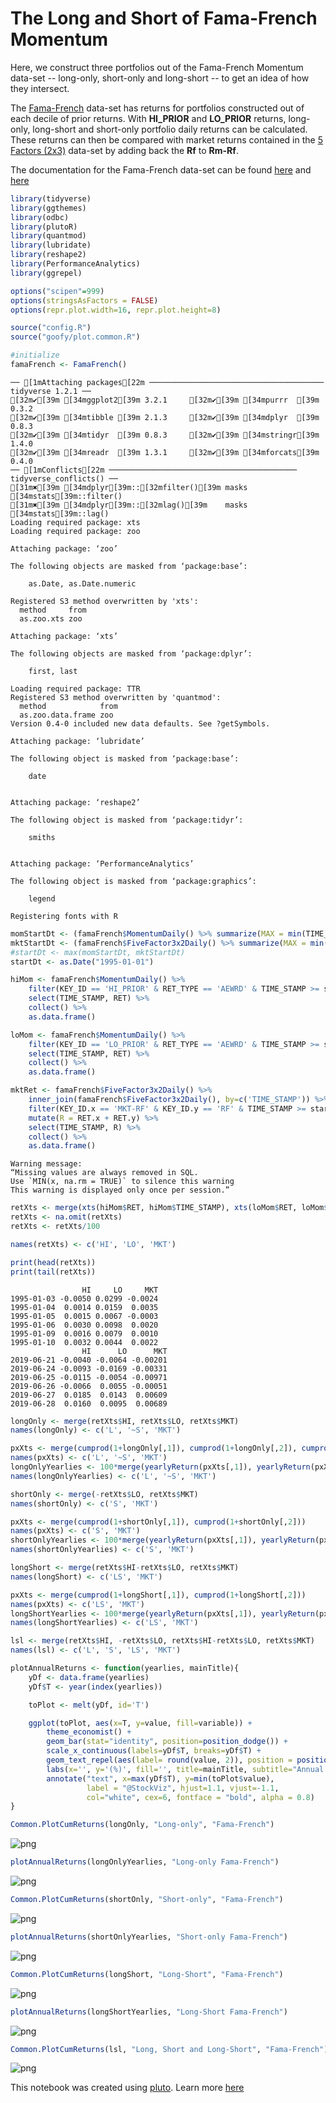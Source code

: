 # The Long and Short of Fama-French Momentum

Here, we construct three portfolios out of the Fama-French Momentum data-set -- long-only, short-only and long-short -- to get an idea of how they intersect.

The [Fama-French](https://mba.tuck.dartmouth.edu/pages/faculty/ken.french/Data_Library/det_10_port_form_pr_12_2_daily.html) data-set has returns for portfolios constructed out of each decile of prior returns. With **HI_PRIOR** and **LO_PRIOR** returns, long-only, long-short and short-only portfolio daily returns can be calculated. These returns can then be compared with market returns contained in the [5 Factors (2x3)](https://mba.tuck.dartmouth.edu/pages/faculty/ken.french/Data_Library/f-f_5_factors_2x3.html) data-set by adding back the **Rf** to **Rm-Rf**.

The documentation for the Fama-French data-set can be found [here](https://plutopy.readthedocs.io/en/latest/FamaFrench.html) and [here](https://shyams80.github.io/plutoR/docs/reference/FamaFrench-class.html)


```R
library(tidyverse)
library(ggthemes)
library(odbc)
library(plutoR)
library(quantmod)
library(lubridate)
library(reshape2)
library(PerformanceAnalytics)
library(ggrepel)

options("scipen"=999)
options(stringsAsFactors = FALSE)
options(repr.plot.width=16, repr.plot.height=8)

source("config.R")
source("goofy/plot.common.R")

#initialize
famaFrench <- FamaFrench()
```

    ── [1mAttaching packages[22m ─────────────────────────────────────── tidyverse 1.2.1 ──
    [32m✔[39m [34mggplot2[39m 3.2.1     [32m✔[39m [34mpurrr  [39m 0.3.2
    [32m✔[39m [34mtibble [39m 2.1.3     [32m✔[39m [34mdplyr  [39m 0.8.3
    [32m✔[39m [34mtidyr  [39m 0.8.3     [32m✔[39m [34mstringr[39m 1.4.0
    [32m✔[39m [34mreadr  [39m 1.3.1     [32m✔[39m [34mforcats[39m 0.4.0
    ── [1mConflicts[22m ────────────────────────────────────────── tidyverse_conflicts() ──
    [31m✖[39m [34mdplyr[39m::[32mfilter()[39m masks [34mstats[39m::filter()
    [31m✖[39m [34mdplyr[39m::[32mlag()[39m    masks [34mstats[39m::lag()
    Loading required package: xts
    Loading required package: zoo
    
    Attaching package: ‘zoo’
    
    The following objects are masked from ‘package:base’:
    
        as.Date, as.Date.numeric
    
    Registered S3 method overwritten by 'xts':
      method     from
      as.zoo.xts zoo 
    
    Attaching package: ‘xts’
    
    The following objects are masked from ‘package:dplyr’:
    
        first, last
    
    Loading required package: TTR
    Registered S3 method overwritten by 'quantmod':
      method            from
      as.zoo.data.frame zoo 
    Version 0.4-0 included new data defaults. See ?getSymbols.
    
    Attaching package: ‘lubridate’
    
    The following object is masked from ‘package:base’:
    
        date
    
    
    Attaching package: ‘reshape2’
    
    The following object is masked from ‘package:tidyr’:
    
        smiths
    
    
    Attaching package: ‘PerformanceAnalytics’
    
    The following object is masked from ‘package:graphics’:
    
        legend
    
    Registering fonts with R



```R
momStartDt <- (famaFrench$MomentumDaily() %>% summarize(MAX = min(TIME_STAMP)) %>% collect())$MAX[[1]]
mktStartDt <- (famaFrench$FiveFactor3x2Daily() %>% summarize(MAX = min(TIME_STAMP)) %>% collect())$MAX[[1]]
#startDt <- max(momStartDt, mktStartDt)
startDt <- as.Date("1995-01-01")

hiMom <- famaFrench$MomentumDaily() %>%
    filter(KEY_ID == 'HI_PRIOR' & RET_TYPE == 'AEWRD' & TIME_STAMP >= startDt) %>%
    select(TIME_STAMP, RET) %>%
    collect() %>%
    as.data.frame()

loMom <- famaFrench$MomentumDaily() %>%
    filter(KEY_ID == 'LO_PRIOR' & RET_TYPE == 'AEWRD' & TIME_STAMP >= startDt) %>%
    select(TIME_STAMP, RET) %>%
    collect() %>%
    as.data.frame()

mktRet <- famaFrench$FiveFactor3x2Daily() %>%
    inner_join(famaFrench$FiveFactor3x2Daily(), by=c('TIME_STAMP')) %>%
    filter(KEY_ID.x == 'MKT-RF' & KEY_ID.y == 'RF' & TIME_STAMP >= startDt) %>%
    mutate(R = RET.x + RET.y) %>%
    select(TIME_STAMP, R) %>%
    collect() %>%
    as.data.frame()
```

    Warning message:
    “Missing values are always removed in SQL.
    Use `MIN(x, na.rm = TRUE)` to silence this warning
    This warning is displayed only once per session.”


```R
retXts <- merge(xts(hiMom$RET, hiMom$TIME_STAMP), xts(loMom$RET, loMom$TIME_STAMP), xts(mktRet$R, mktRet$TIME_STAMP))
retXts <- na.omit(retXts)
retXts <- retXts/100

names(retXts) <- c('HI', 'LO', 'MKT')

print(head(retXts))
print(tail(retXts))
```

                    HI     LO     MKT
    1995-01-03 -0.0050 0.0299 -0.0024
    1995-01-04  0.0014 0.0159  0.0035
    1995-01-05  0.0015 0.0067 -0.0003
    1995-01-06  0.0030 0.0098  0.0020
    1995-01-09  0.0016 0.0079  0.0010
    1995-01-10  0.0032 0.0044  0.0022
                    HI      LO      MKT
    2019-06-21 -0.0040 -0.0064 -0.00201
    2019-06-24 -0.0093 -0.0169 -0.00331
    2019-06-25 -0.0115 -0.0054 -0.00971
    2019-06-26 -0.0066  0.0055 -0.00051
    2019-06-27  0.0185  0.0143  0.00609
    2019-06-28  0.0160  0.0095  0.00689



```R
longOnly <- merge(retXts$HI, retXts$LO, retXts$MKT)
names(longOnly) <- c('L', '~S', 'MKT')

pxXts <- merge(cumprod(1+longOnly[,1]), cumprod(1+longOnly[,2]), cumprod(1+longOnly[,3]))
names(pxXts) <- c('L', '~S', 'MKT')
longOnlyYearlies <- 100*merge(yearlyReturn(pxXts[,1]), yearlyReturn(pxXts[,2]), yearlyReturn(pxXts[,3]))
names(longOnlyYearlies) <- c('L', '~S', 'MKT')

shortOnly <- merge(-retXts$LO, retXts$MKT)
names(shortOnly) <- c('S', 'MKT')

pxXts <- merge(cumprod(1+shortOnly[,1]), cumprod(1+shortOnly[,2]))
names(pxXts) <- c('S', 'MKT')
shortOnlyYearlies <- 100*merge(yearlyReturn(pxXts[,1]), yearlyReturn(pxXts[,2]))
names(shortOnlyYearlies) <- c('S', 'MKT')

longShort <- merge(retXts$HI-retXts$LO, retXts$MKT)
names(longShort) <- c('LS', 'MKT')

pxXts <- merge(cumprod(1+longShort[,1]), cumprod(1+longShort[,2]))
names(pxXts) <- c('LS', 'MKT')
longShortYearlies <- 100*merge(yearlyReturn(pxXts[,1]), yearlyReturn(pxXts[,2]))
names(longShortYearlies) <- c('LS', 'MKT')

lsl <- merge(retXts$HI, -retXts$LO, retXts$HI-retXts$LO, retXts$MKT)
names(lsl) <- c('L', 'S', 'LS', 'MKT')
```


```R
plotAnnualReturns <- function(yearlies, mainTitle){
    yDf <- data.frame(yearlies)
    yDf$T <- year(index(yearlies))

    toPlot <- melt(yDf, id='T')

    ggplot(toPlot, aes(x=T, y=value, fill=variable)) +
        theme_economist() +
        geom_bar(stat="identity", position=position_dodge()) +
        scale_x_continuous(labels=yDf$T, breaks=yDf$T) +
        geom_text_repel(aes(label= round(value, 2)), position = position_dodge(0.9)) +
        labs(x='', y='(%)', fill='', title=mainTitle, subtitle="Annual Returns") +
        annotate("text", x=max(yDf$T), y=min(toPlot$value), 
                 label = "@StockViz", hjust=1.1, vjust=-1.1, 
                 col="white", cex=6, fontface = "bold", alpha = 0.8)  
}
```


```R
Common.PlotCumReturns(longOnly, "Long-only", "Fama-French")
```


![png](Long-Short-Momentum-Equal-Weighted.R_files/Long-Short-Momentum-Equal-Weighted.R_6_0.png)



```R
plotAnnualReturns(longOnlyYearlies, "Long-only Fama-French")
```


![png](Long-Short-Momentum-Equal-Weighted.R_files/Long-Short-Momentum-Equal-Weighted.R_7_0.png)



```R
Common.PlotCumReturns(shortOnly, "Short-only", "Fama-French")
```


![png](Long-Short-Momentum-Equal-Weighted.R_files/Long-Short-Momentum-Equal-Weighted.R_8_0.png)



```R
plotAnnualReturns(shortOnlyYearlies, "Short-only Fama-French")
```


![png](Long-Short-Momentum-Equal-Weighted.R_files/Long-Short-Momentum-Equal-Weighted.R_9_0.png)



```R
Common.PlotCumReturns(longShort, "Long-Short", "Fama-French")
```


![png](Long-Short-Momentum-Equal-Weighted.R_files/Long-Short-Momentum-Equal-Weighted.R_10_0.png)



```R
plotAnnualReturns(longShortYearlies, "Long-Short Fama-French")
```


![png](Long-Short-Momentum-Equal-Weighted.R_files/Long-Short-Momentum-Equal-Weighted.R_11_0.png)



```R
Common.PlotCumReturns(lsl, "Long, Short and Long-Short", "Fama-French")
```


![png](Long-Short-Momentum-Equal-Weighted.R_files/Long-Short-Momentum-Equal-Weighted.R_12_0.png)


This notebook was created using [pluto](http://pluto.studio). Learn more [here](https://github.com/shyams80/pluto)
